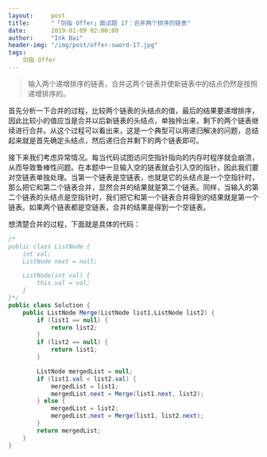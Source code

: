 ```yaml
---
layout:     post
title:      "「剑指 Offer」面试题 17：合并两个排序的链表"
date:       2019-01-09 02:00:00
author:     "Ink Bai"
header-img: "/img/post/offer-sword-17.jpg"
tags:
    剑指 Offer
---
```


> 输入两个递增排序的链表，合并这两个链表并使新链表中的结点仍然是按照递增排序的。

首先分析一下合并的过程，比较两个链表的头结点的值，最后的结果要递增排序，因此比较小的值应当是合并以后新链表的头结点，单独拎出来，剩下的两个链表继续进行合并。从这个过程可以看出来，这是一个典型可以用递归解决的问题，总结起来就是首先确定头结点，然后递归合并剩下的两个链表即可。

接下来我们考虑异常情况。每当代码试图访问空指针指向的内存时程序就会崩溃，从而导致鲁棒性问题。在本题中一旦输入空的链表就会引入空的指针，因此我们要对空链表单独处理。当第一个链表是空链表，也就是它的头结点是一个空指针时，那么把它和第二个链表合并，显然合并的结果就是第二个链表。同样，当输入的第二个链表的头结点是空指针时，我们把它和第一个链表合并得到的结果就是第一个链表。如果两个链表都是空链表，合并的结果是得到一个空链表。

想清楚合并的过程，下面就是具体的代码：

```java
/*
public class ListNode {
    int val;
    ListNode next = null;

    ListNode(int val) {
        this.val = val;
    }
}*/
public class Solution {
    public ListNode Merge(ListNode list1,ListNode list2) {
        if (list1 == null) {
            return list2;
        }
        if (list2 == null) {
            return list1;
        }

        ListNode mergedList = null;
        if (list1.val < list2.val) {
            mergedList = list1;
            mergedList.next = Merge(list1.next, list2);
        } else {
            mergedList = list2;
            mergedList.next = Merge(list1, list2.next);
        }
        return mergedList;
    }
}
```
